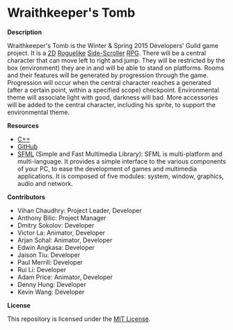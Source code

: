 # Wraithkeeper's Tomb

**Description**

  Wraithkeeper's Tomb is the Winter & Spring 2015 Developers' Guild game project. It is a [2D](http://en.wikipedia.org/wiki/2D_computer_graphics) [Roguelike](http://en.wikipedia.org/wiki/Roguelike) [Side-Scroller](http://en.wikipedia.org/wiki/Side-scrolling_video_game) [RPG](http://en.wikipedia.org/wiki/Role-playing_video_game).
  There will be a central character that can move left to right and jump. They will be restricted by the box (environment) they are in and will be able to stand on platforms. 
  Rooms and their features will be generated by progression through the game. Progression will occur when the central character reaches a generated (after a certain point, within a specified scope) checkpoint.
  Environmental theme will associate light with good, darkness will bad. More accessories will be added to the central character, including his sprite, to support the environmental theme.
  
**Resources**

- [C++](http://en.wikipedia.org/wiki/C%2B%2B)
- [GitHub](https://github.com/)
- [SFML](http://www.sfml-dev.org/) (Simple and Fast Multimedia Library): SFML is multi-platform and multi-language. It provides a simple interface to the various components of your PC, to ease the development of games and multimedia applications. It is composed of five modules: system, window, graphics, audio and network.

**Contributors**

- Vihan Chaudhry: Project Leader, Developer
- Anthony Bilic: Project Manager
- Dmitry Sokolov: Developer
- Victor La: Animator, Developer
- Arjan Sohal: Animator, Developer
- Edwin Angkasa: Developer
- Jaison Tiu: Developer
- Paul Merrill: Developer
- Rui Li: Developer
- Adam Price: Animator, Developer
- Denny Hung: Developer
- Kevin Wang: Developer

**License**

This repository is licensed under the [MIT License](http://en.wikipedia.org/wiki/MIT_License).
